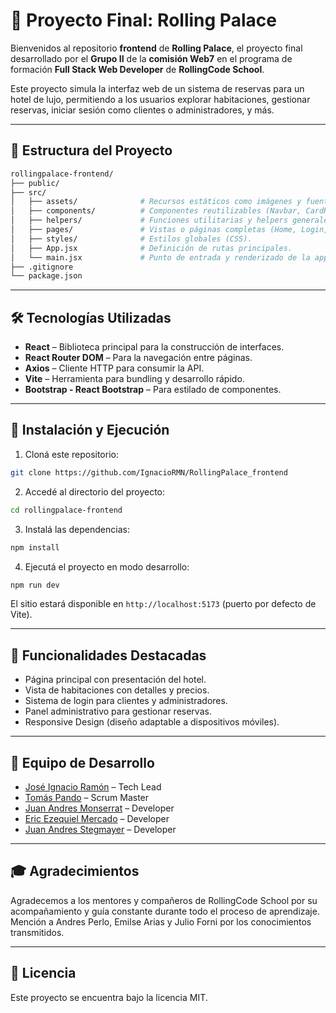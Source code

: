 # 🏨 Proyecto Final: Rolling Palace

Bienvenidos al repositorio **frontend** de **Rolling Palace**, el proyecto final desarrollado por el **Grupo II** de la **comisión Web7** en el programa de formación **Full Stack Web Developer** de **RollingCode School**.

Este proyecto simula la interfaz web de un sistema de reservas para un hotel de lujo, permitiendo a los usuarios explorar habitaciones, gestionar reservas, iniciar sesión como clientes o administradores, y más.

---

## 📁 Estructura del Proyecto

```bash
rollingpalace-frontend/
├── public/                  
├── src/
│   ├── assets/              # Recursos estáticos como imágenes y fuentes.
│   ├── components/          # Componentes reutilizables (Navbar, CardHabitación, etc.).
│   ├── helpers/             # Funciones utilitarias y helpers generales.
│   ├── pages/               # Vistas o páginas completas (Home, Login, Admin, etc.).
│   ├── styles/              # Estilos globales (CSS).
│   ├── App.jsx              # Definición de rutas principales.
│   └── main.jsx             # Punto de entrada y renderizado de la app.
├── .gitignore
└── package.json

```

---

## 🛠️ Tecnologías Utilizadas

- **React** – Biblioteca principal para la construcción de interfaces.
- **React Router DOM** – Para la navegación entre páginas.
- **Axios** – Cliente HTTP para consumir la API.
- **Vite** – Herramienta para bundling y desarrollo rápido.
- **Bootstrap - React Bootstrap** – Para estilado de componentes.

---

## 🚀 Instalación y Ejecución

1. Cloná este repositorio:

```bash
git clone https://github.com/IgnacioRMN/RollingPalace_frontend
```

2. Accedé al directorio del proyecto:

```bash
cd rollingpalace-frontend
```

3. Instalá las dependencias:

```bash
npm install
```

4. Ejecutá el proyecto en modo desarrollo:

```bash
npm run dev
```

El sitio estará disponible en `http://localhost:5173` (puerto por defecto de Vite).

---

## 📌 Funcionalidades Destacadas

- Página principal con presentación del hotel.
- Vista de habitaciones con detalles y precios.
- Sistema de login para clientes y administradores.
- Panel administrativo para gestionar reservas.
- Responsive Design (diseño adaptable a dispositivos móviles).

---

## 👥 Equipo de Desarrollo

- [José Ignacio Ramón](https://github.com/ignacio) – Tech Lead
- [Tomás Pando](https://github.com/tomas) – Scrum Master
- [Juan Andres Monserrat](https://github.com/monserrat) – Developer
- [Eric Ezequiel Mercado](https://github.com/eric) – Developer
- [Juan Andres Stegmayer](https://github.com/stegmayer) – Developer

---

## 🎓 Agradecimientos

Agradecemos a los mentores y compañeros de RollingCode School por su acompañamiento y guía constante durante todo el proceso de aprendizaje.
Mención a Andres Perlo, Emilse Arias y Julio Forni por los conocimientos transmitidos.

---

## 📄 Licencia

Este proyecto se encuentra bajo la licencia MIT.
